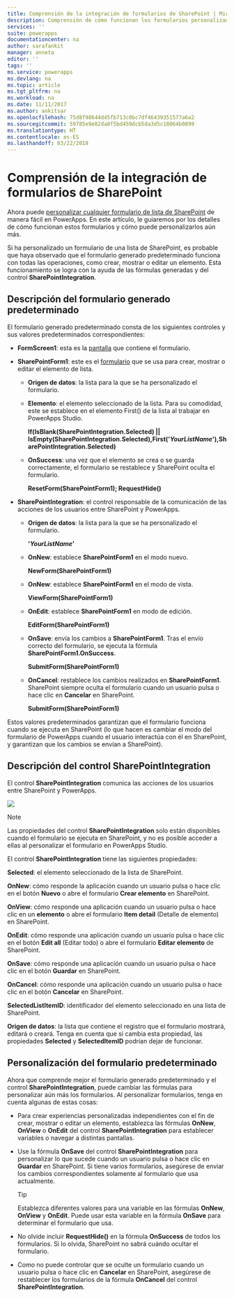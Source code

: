 ```yaml
---
title: Comprensión de la integración de formularios de SharePoint | Microsoft Docs
description: Comprensión de cómo funcionan los formularios personalizados con SharePoint
services: ''
suite: powerapps
documentationcenter: na
author: sarafankit
manager: anneta
editor: ''
tags: ''
ms.service: powerapps
ms.devlang: na
ms.topic: article
ms.tgt_pltfrm: na
ms.workload: na
ms.date: 11/11/2017
ms.author: ankitsar
ms.openlocfilehash: 75d8f98644d45fb713c0bc7df46439351577a6a2
ms.sourcegitcommit: 59785e9e82da8f5bd459dcb5da3d5c18064b0899
ms.translationtype: HT
ms.contentlocale: es-ES
ms.lasthandoff: 03/22/2018
---
```

# <a name="understand-sharepoint-forms-integration"></a>Comprensión de la integración de formularios de SharePoint
Ahora puede [personalizar cualquier formulario de lista de SharePoint](customize-list-form.md) de manera fácil en PowerApps. En este artículo, le guiaremos por los detalles de cómo funcionan estos formularios y cómo puede personalizarlos aún más.

Si ha personalizado un formulario de una lista de SharePoint, es probable que haya observado que el formulario generado predeterminado funciona con todas las operaciones, como crear, mostrar o editar un elemento. Esta funcionamiento se logra con la ayuda de las fórmulas generadas y del control **SharePointIntegration**.

## <a name="understand-the-default-generated-form"></a>Descripción del formulario generado predeterminado

El formulario generado predeterminado consta de los siguientes controles y sus valores predeterminados correspondientes:

* **FormScreen1**: esta es la [pantalla](controls/control-screen.md) que contiene el formulario.

* **SharePointForm1**: este es el [formulario](working-with-forms.md) que se usa para crear, mostrar o editar el elemento de lista.

    * **Origen de datos**: la lista para la que se ha personalizado el formulario.

    * **Elemento**: el elemento seleccionado de la lista. Para su comodidad, este se establece en el elemento First() de la lista al trabajar en PowerApps Studio.

        **If(IsBlank(SharePointIntegration.Selected) || IsEmpty(SharePointIntegration.Selected),First('*YourListName*'),SharePointIntegration.Selected)**

    * **OnSuccess**: una vez que el elemento se crea o se guarda correctamente, el formulario se restablece y SharePoint oculta el formulario.

        **ResetForm(SharePointForm1); RequestHide()**

* **SharePointIntegration**: el control responsable de la comunicación de las acciones de los usuarios entre SharePoint y PowerApps.

    * **Origen de datos**: la lista para la que se ha personalizado el formulario.

        **'*YourListName*'**

    * **OnNew**: establece **SharePointForm1** en el modo nuevo.

        **NewForm(SharePointForm1)**

    * **OnNew**: establece **SharePointForm1** en el modo de vista.

        **ViewForm(SharePointForm1)**

    * **OnEdit**: establece **SharePointForm1** en modo de edición.

        **EditForm(SharePointForm1)**

    * **OnSave**: envía los cambios a **SharePointForm1**. Tras el envío correcto del formulario, se ejecuta la fórmula **SharePointForm1.OnSuccess**.

        **SubmitForm(SharePointForm1)**

    * **OnCancel**: restablece los cambios realizados en **SharePointForm1**. SharePoint siempre oculta el formulario cuando un usuario pulsa o hace clic en **Cancelar** en SharePoint.

        **SubmitForm(SharePointForm1)**

Estos valores predeterminados garantizan que el formulario funciona cuando se ejecuta en SharePoint (lo que hacen es cambiar el modo del formulario de PowerApps cuando el usuario interactúa con él en SharePoint, y garantizan que los cambios se envían a SharePoint).

## <a name="understand-the-sharepointintegration-control"></a>Descripción del control SharePointIntegration
El control **SharePointIntegration** comunica las acciones de los usuarios entre SharePoint y PowerApps.

![](./media/sharepoint-form-integration/sharepointintegration-object.png)

>[!NOTE]
>Las propiedades del control **SharePointIntegration** solo están disponibles cuando el formulario se ejecuta en SharePoint, y no es posible acceder a ellas al personalizar el formulario en PowerApps Studio.

El control **SharePointIntegration** tiene las siguientes propiedades:

**Selected**: el elemento seleccionado de la lista de SharePoint.

**OnNew**: cómo responde la aplicación cuando un usuario pulsa o hace clic en el botón **Nuevo** o abre el formulario **Crear elemento** en SharePoint.

**OnView**: cómo responde una aplicación cuando un usuario pulsa o hace clic en un **elemento** o abre el formulario **Item detail** (Detalle de elemento) en SharePoint.

**OnEdit**: cómo responde una aplicación cuando un usuario pulsa o hace clic en el botón **Edit all** (Editar todo) o abre el formulario **Editar elemento** de SharePoint.

**OnSave**: cómo responde una aplicación cuando un usuario pulsa o hace clic en el botón **Guardar** en SharePoint.

**OnCancel**: cómo responde una aplicación cuando un usuario pulsa o hace clic en el botón **Cancelar** en SharePoint.

**SelectedListItemID**: identificador del elemento seleccionado en una lista de SharePoint.

**Origen de datos**: la lista que contiene el registro que el formulario mostrará, editará o creará. Tenga en cuenta que si cambia esta propiedad, las propiedades **Selected** y **SelectedItemID** podrían dejar de funcionar.

## <a name="customize-the-default-form"></a>Personalización del formulario predeterminado
Ahora que comprende mejor el formulario generado predeterminado y el control **SharePointIntegration**, puede cambiar las fórmulas para personalizar aún más los formularios. Al personalizar formularios, tenga en cuenta algunas de estas cosas:

* Para crear experiencias personalizadas independientes con el fin de crear, mostrar o editar un elemento, establezca las fórmulas **OnNew**, **OnView** o **OnEdit** del control  **SharePointIntegration** para establecer variables o navegar a distintas pantallas.

* Use la fórmula **OnSave** del control **SharePointIntegration** para personalizar lo que sucede cuando un usuario pulsa o hace clic en **Guardar** en SharePoint. Si tiene varios formularios, asegúrese de enviar los cambios correspondientes solamente al formulario que usa actualmente.

    >[!TIP]
     Establezca diferentes valores para una variable en las fórmulas **OnNew**, **OnView** y **OnEdit**. Puede usar esta variable en la fórmula **OnSave** para determinar el formulario que usa.

* No olvide incluir **RequestHide()** en la fórmula **OnSuccess** de todos los formularios. Si lo olvida, SharePoint no sabrá cuándo ocultar el formulario.

* Como no puede controlar que se oculte un formulario cuando un usuario pulsa o hace clic en **Cancelar** en SharePoint, asegúrese de restablecer los formularios de la fórmula **OnCancel** del control **SharePointIntegration**.
